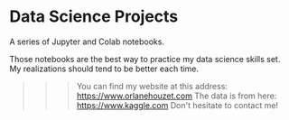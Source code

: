 # Data Science Projects

A series of Jupyter and Colab notebooks. 

Those notebooks are the best way to practice my data science skills set. My realizations should tend to be better each time.

>>> You can find my website at this address: https://www.orlanehouzet.com
>>> The data is from here: https://www.kaggle.com
>>> Don't hesitate to contact me!
